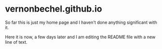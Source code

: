 vernonbechel.github.io
======================
So far this is just my home page and I haven't done anything significant with it.

Here it is now, a few days later and I am editing the README file with a new line of text.
